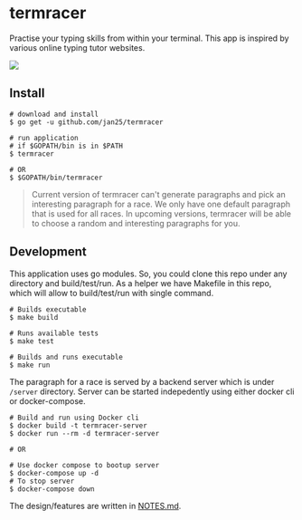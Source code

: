 # termracer
Practise your typing skills from within your terminal. This app is inspired by various online typing tutor websites.

![](https://github.com/jan25/termracer/blob/master/example.gif)

## Install

```
# download and install
$ go get -u github.com/jan25/termracer

# run application
# if $GOPATH/bin is in $PATH
$ termracer

# OR
$ $GOPATH/bin/termracer
```

> Current version of termracer can't generate paragraphs and pick an interesting paragraph for a race. We only have one default paragraph that is used for all races. In upcoming versions, termracer will be able to choose a random and interesting paragraphs for you.

## Development
This application uses go modules. So, you could clone this repo under any
directory and build/test/run. As a helper we have Makefile in this repo, which will allow to build/test/run with single
command.
```
# Builds executable
$ make build

# Runs available tests
$ make test

# Builds and runs executable
$ make run
```

The paragraph for a race is served by a backend server which is under `/server` directory. Server can be started indepedently using either docker cli or docker-compose.
```
# Build and run using Docker cli
$ docker build -t termracer-server
$ docker run --rm -d termracer-server

# OR

# Use docker compose to bootup server
$ docker-compose up -d
# To stop server
$ docker-compose down
```

The design/features are written in [NOTES.md](https://github.com/jan25/termracer/blob/master/NOTES.md).